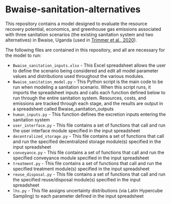 # Bwaise-sanitation-alternatives

This repository contains a model designed to evaluate the resource recovery potential, economics, and greenhouse gas emissions associated with three sanitation scenarios (the existing sanitation system and two alternatives) in Bwaise, Uganda (used in [Trimmer et al., 2020](https://doi.org/10.1021/acs.est.0c03296)).


The following files are contained in this repository, and all are necessary for the model to run:

- `Bwaise_sanitation_inputs.xlsx` - This Excel spreadsheet allows the user to define the scenario being considered and edit all model parameter values and distributions used throughout the various modules.
- `Bwaise_sanitation_model.py` - This Python script is the main code to be run when modeling a sanitation scenario. When this script runs, it imports the spreadsheet inputs and calls each function defined below to run through the entire sanitation system. Resources, costs, and emissions are tracked through each stage, and the results are output in a spreadsheet called Bwaise_sanitation_outputs
- `human_inputs.py` - This function defines the excretion inputs entering the sanitation system
- `user_interface.py` - This file contains a set of functions that call and run the user interface module specified in the input spreadsheet
- `decentralized_storage.py` - This file contains a set of functions that call and run the specified decentralized storage module(s) specified in the input spreadsheet
- `conveyance.py` - This file contains a set of functions that call and run the specified conveyance module specified in the input spreadsheet
- `treatment.py` - This file contains a set of functions that call and run the specified treatment module(s) specified in the input spreadsheet
- `reuse_disposal.py` - This file contains a set of functions that call and run the specified reuse/disposal module(s) specified in the input spreadsheet
- `lhs.py` - This file assigns uncertainty distributions (via Latin Hypercube Sampling) to each parameter defined in the input spreadsheet

